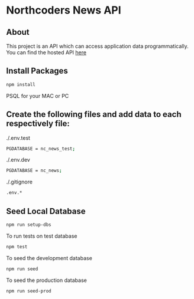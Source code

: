 # Northcoders News API

## About

This project is an API which can access application data programmatically.
You can find the hosted API [here](https://project-nc-news-w769.onrender.com)

## Install Packages

```bash
npm install
```

PSQL for your MAC or PC

## Create the following files and add data to each respectively file:

./.env.test
```bash
PGDATABASE = nc_news_test;
```

./.env.dev
```bash
PGDATABASE = nc_news;
```

./.gitignore
```bash
.env.*
```
## Seed Local Database

```bash
npm run setup-dbs
```

To run tests on test database
```bash
npm test
```

To seed the development database
```bash
npm run seed
```

To seed the production database
```bash
npm run seed-prod
```